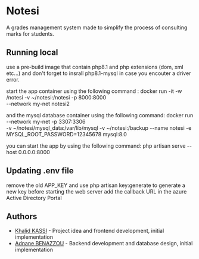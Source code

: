 # Notesi
A grades management system made to simplify the process of consulting marks for students.

## Running local
use a pre-build image that contain php8.1 and php extensions (dom, xml etc...) and don't forget to insrall
php8.1-mysql in case you encouter a driver error.

start the app container using the following command : docker run -it -w /notesi -v ~/notesi:/notesi -p 8000:8000 \
 --network my-net notesi2

and the mysql database container using the following command: docker run --network my-net -p 3307:3306 \
  -v ~/notesi/mysql_data:/var/lib/mysql -v ~/notesi:/backup --name notesi -e MYSQL_ROOT_PASSWORD=12345678 mysql:8.0

you can start the app by using the following command: php artisan serve --host 0.0.0.0:8000

## Updating .env file
remove the old APP_KEY and use php artisan key:generate to generate a new key before starting the web server
add the callback URL in the azure Active Directory Portal

## Authors

- [Khalid KASSI](https://github.com/Khalid9ASSI) - Project idea and frontend development, initial implementation
- [Adnane BENAZZOU](https://github.com/AdnaneBenazzou) - Backend development and database design, initial implementation
